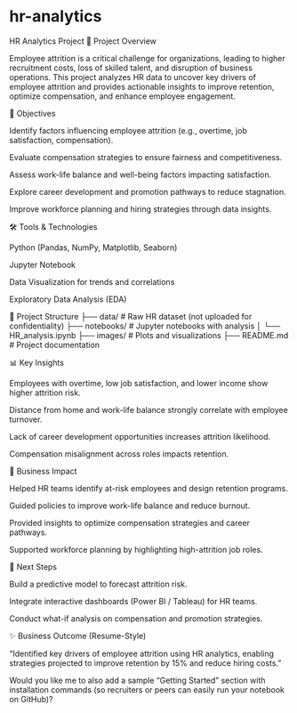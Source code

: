 # hr-analytics
HR Analytics Project
📌 Project Overview

Employee attrition is a critical challenge for organizations, leading to higher recruitment costs, loss of skilled talent, and disruption of business operations. This project analyzes HR data to uncover key drivers of employee attrition and provides actionable insights to improve retention, optimize compensation, and enhance employee engagement.

🎯 Objectives

Identify factors influencing employee attrition (e.g., overtime, job satisfaction, compensation).

Evaluate compensation strategies to ensure fairness and competitiveness.

Assess work-life balance and well-being factors impacting satisfaction.

Explore career development and promotion pathways to reduce stagnation.

Improve workforce planning and hiring strategies through data insights.

🛠️ Tools & Technologies

Python (Pandas, NumPy, Matplotlib, Seaborn)

Jupyter Notebook

Data Visualization for trends and correlations

Exploratory Data Analysis (EDA)

📂 Project Structure
├── data/                # Raw HR dataset (not uploaded for confidentiality)
├── notebooks/           # Jupyter notebooks with analysis
│   └── HR_analysis.ipynb
├── images/              # Plots and visualizations
├── README.md            # Project documentation

📊 Key Insights

Employees with overtime, low job satisfaction, and lower income show higher attrition risk.

Distance from home and work-life balance strongly correlate with employee turnover.

Lack of career development opportunities increases attrition likelihood.

Compensation misalignment across roles impacts retention.

🚀 Business Impact

Helped HR teams identify at-risk employees and design retention programs.

Guided policies to improve work-life balance and reduce burnout.

Provided insights to optimize compensation strategies and career pathways.

Supported workforce planning by highlighting high-attrition job roles.

📌 Next Steps

Build a predictive model to forecast attrition risk.

Integrate interactive dashboards (Power BI / Tableau) for HR teams.

Conduct what-if analysis on compensation and promotion strategies.

✨ Business Outcome (Resume-Style)

“Identified key drivers of employee attrition using HR analytics, enabling strategies projected to improve retention by 15% and reduce hiring costs.”

Would you like me to also add a sample “Getting Started” section with installation commands (so recruiters or peers can easily run your notebook on GitHub)?
